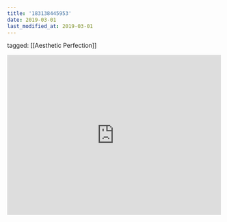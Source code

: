 ```yaml
---
title: '183138445953'
date: 2019-03-01
last_modified_at: 2019-03-01
---
```

tagged: [[Aesthetic Perfection]]
<iframe allow="accelerometer; autoplay; clipboard-write; encrypted-media; gyroscope; picture-in-picture" allowfullscreen="" frameborder="0" height="375" id="youtube_iframe" src="https://www.youtube.com/embed/44qZRCUZvbc?feature=oembed&amp;enablejsapi=1&amp;origin=https://safe.txmblr.com&amp;wmode=opaque" width="500"></iframe>